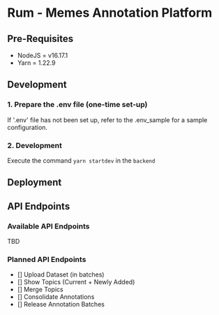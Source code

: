 # Rum - Memes Annotation Platform

## Pre-Requisites
- NodeJS = v16.17.1
- Yarn = 1.22.9

## Development

### 1. Prepare the .env file (one-time set-up)

If '.env' file has not been set up, refer to the .env_sample for a sample configuration.

### 2. Development

Execute the command `yarn startdev` in the `backend`


## Deployment


## API Endpoints

### Available API Endpoints

TBD

### Planned API Endpoints
- [] Upload Dataset (in batches)
- [] Show Topics (Current + Newly Added)
- [] Merge Topics
- [] Consolidate Annotations
- [] Release Annotation Batches